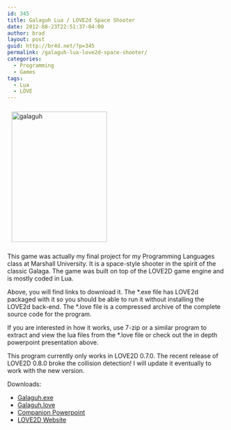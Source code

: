 ```yaml
---
id: 345
title: Galaguh Lua / LOVE2d Space Shooter
date: 2012-08-23T22:51:37-04:00
author: brad
layout: post
guid: http://br4d.net/?p=345
permalink: /galaguh-lua-love2d-space-shooter/
categories:
  - Programming
  - Games
tags:
  - Lua
  - LÖVE
---
```

<div class="pull-left" style="padding: 10px;">
  <a title="" href="/images/2015/01/galaguh.jpg"><img class="alignnone size-medium wp-image-346" title="" src="/images/2015/01/galaguh-219x300.jpg" alt="galaguh" width="219" height="300" srcset="/images/2015/01/galaguh-219x300.jpg 219w, /images/2015/01/galaguh.jpg 490w" sizes="(max-width: 219px) 100vw, 219px" /></a>
</div>

This game was actually my final project for my Programming Languages class at Marshall University. It is a space-style shooter in the spirit of the classic Galaga. The game was built on top of the LOVE2D game engine and is mostly coded in Lua.

Above, you will find links to download it. The \*.exe file has LOVE2d packaged with it so you should be able to run it without installing the LOVE2d back-end. The \*.love file is a compressed archive of the complete source code for the program.

If you are interested in how it works, use 7-zip or a similar program to extract and view the lua files from the *.love file or check out the in depth powerpoint presentation above.

This program currently only works in LOVE2D 0.7.0. The recent release of LOVE2D 0.8.0 broke the collision detection! I will update it eventually to work with the new version.

Downloads:

  * [Galaguh.exe](/images/2015/01/galaguh.exe)
  * [Galaguh.love](/images/2015/01/galaguh.love)
  * [Companion Powerpoint](/images/2015/01/galaguh.pptx)
  * [LOVE2D Website](http://love2d.org/)
